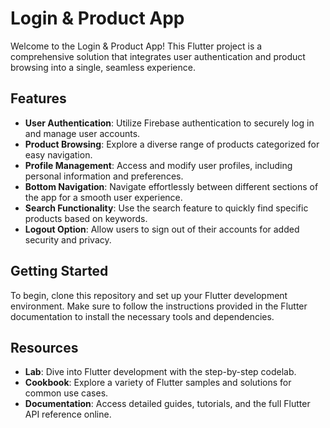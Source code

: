 # Login & Product App

Welcome to the Login & Product App! This Flutter project is a comprehensive solution that integrates user authentication and product browsing into a single, seamless experience.

## Features
- **User Authentication**: Utilize Firebase authentication to securely log in and manage user accounts.
- **Product Browsing**: Explore a diverse range of products categorized for easy navigation.
- **Profile Management**: Access and modify user profiles, including personal information and preferences.
- **Bottom Navigation**: Navigate effortlessly between different sections of the app for a smooth user experience.
- **Search Functionality**: Use the search feature to quickly find specific products based on keywords.
- **Logout Option**: Allow users to sign out of their accounts for added security and privacy.

## Getting Started
To begin, clone this repository and set up your Flutter development environment. Make sure to follow the instructions provided in the Flutter documentation to install the necessary tools and dependencies.

## Resources
- **Lab**: Dive into Flutter development with the step-by-step codelab.
- **Cookbook**: Explore a variety of Flutter samples and solutions for common use cases.
- **Documentation**: Access detailed guides, tutorials, and the full Flutter API reference online.

